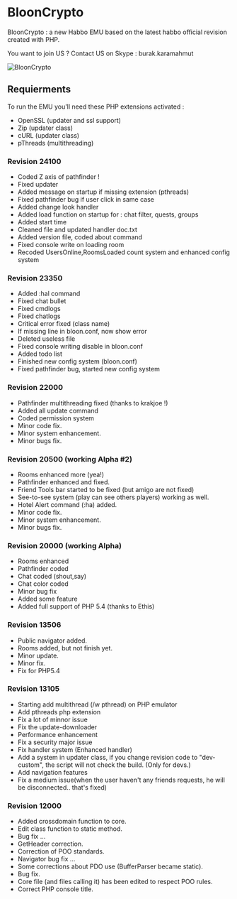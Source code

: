 # BloonCrypto

BloonCrypto : a new Habbo EMU based on the latest habbo official revision created with PHP.

You want to join US ? Contact US on Skype : burak.karamahmut

![BloonCrypto](http://i.imgur.com/aW9PZSl.png "BloonCrypto")

## Requierments
To run the EMU you'll need these PHP extensions activated :

* OpenSSL (updater and ssl support)
* Zip (updater class)
* cURL (updater class)
* pThreads (multithreading)


### Revision 24100

* Coded Z axis of pathfinder !
* Fixed updater
* Added message on startup if missing extension (pthreads)
* Fixed pathfinder bug if user click in same case
* Added change look handler
* Added load function on startup for : chat filter, quests, groups
* Added start time
* Cleaned file and updated handler doc.txt
* Added version file, coded about command
* Fixed console write on loading room
* Recoded UsersOnline,RoomsLoaded count system and enhanced config system

### Revision 23350

* Added :hal command
* Fixed chat bullet
* Fixed cmdlogs
* Fixed chatlogs
* Critical error fixed (class name)
* If missing line in bloon.conf, now show error
* Deleted useless file
* Fixed console writing disable in bloon.conf
* Added todo list
* Finished new config system (bloon.conf)
* Fixed pathfinder bug, started new config system

### Revision 22000

* Pathfinder multithreading fixed (thanks to krakjoe !)
* Added all update command
* Coded permission system
* Minor code fix.
* Minor system enhancement.
* Minor bugs fix.

### Revision 20500 (working Alpha #2)

* Rooms enhanced more (yea!)
* Pathfinder enhanced and fixed.
* Friend Tools bar started to be fixed (but amigo are not fixed)
* See-to-see system (play can see others players) working as well.
* Hotel Alert command (:ha) added.
* Minor code fix.
* Minor system enhancement.
* Minor bugs fix.

### Revision 20000 (working Alpha)

* Rooms enhanced
* Pathfinder coded
* Chat coded (shout,say)
* Chat color coded
* Minor bug fix
* Added some feature
* Added full support of PHP 5.4 (thanks to Ethis)

### Revision 13506

* Public navigator added.
* Rooms added, but not finish yet.
* Minor update.
* Minor fix.
* Fix for PHP5.4

### Revision 13105

* Starting add multithread (/w pthread) on PHP emulator
* Add pthreads php extension
* Fix a lot of minnor issue
* Fix the update-downloader
* Performance enhancement
* Fix a security major issue
* Fix handler system (Enhanced handler)
* Add a system in updater class, if you change revision code to "dev-custom", the script will not check the build. (Only for devs.)
* Add navigation features
* Fix a medium issue(when the user haven't any friends requests, he will be disconnected.. that's fixed)

### Revision 12000

* Added crossdomain function to core.
* Edit class function to static method.
* Bug fix …
* GetHeader correction.
* Correction of POO standards.
* Navigator bug fix …
* Some corrections about PDO use (BufferParser became static).
* Bug fix.
* Core file (and files calling it) has been edited to respect POO rules.
* Correct PHP console title.
